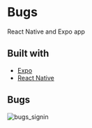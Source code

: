 # Bugs
React Native and Expo app

## Built with
- [Expo](https://expo.dev/)
- [React Native](https://reactnative.dev/)

## Bugs 

![bugs_signin](https://user-images.githubusercontent.com/70891200/146007590-62bb7dc1-94c5-4ec2-b50d-6f8e5234410a.jpeg)
